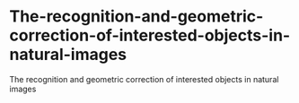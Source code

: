 # The-recognition-and-geometric-correction-of-interested-objects-in-natural-images
The recognition and geometric correction of interested objects in natural images
